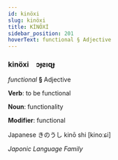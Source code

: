 ```yaml
---
id: kinöxi
slug: kinöxi
title: KİNÖXİ
sidebar_position: 201
hoverText: functional § Adjective
---
```


### kinöxi&emsp;<span kind="abugida">ɔɟƨıɋɟ</span>

*functional* **§** Adjective

**Verb**: to be functional

**Noun**: functionality

**Modifier**: functional

Japanese きのうし kinō shi [kinoːɕi]

*Japonic Language Family*